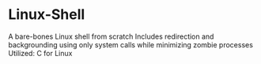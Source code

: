 # Linux-Shell

A bare-bones Linux shell from scratch
Includes redirection and backgrounding using only system calls while minimizing zombie processes
Utilized: C for Linux
